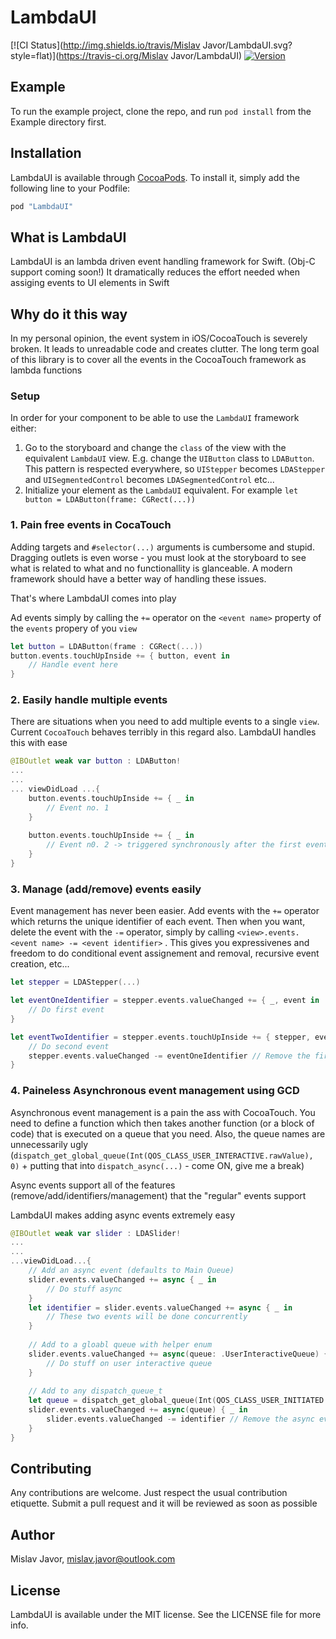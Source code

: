 # LambdaUI

[![CI Status](http://img.shields.io/travis/Mislav Javor/LambdaUI.svg?style=flat)](https://travis-ci.org/Mislav Javor/LambdaUI)
[![Version](https://img.shields.io/cocoapods/v/LambdaUI.svg?style=flat)](http://cocoapods.org/pods/LambdaUI)

## Example

To run the example project, clone the repo, and run `pod install` from the Example directory first.

## Installation

LambdaUI is available through [CocoaPods](http://cocoapods.org). To install
it, simply add the following line to your Podfile:

```ruby
pod "LambdaUI"
```

## What is LambdaUI

LambdaUI is an lambda driven event handling framework for Swift. (Obj-C support coming soon!)
It dramatically reduces the effort needed when assiging events to UI elements in Swift

## Why do it this way

In my personal opinion, the event system in iOS/CocoaTouch is severely broken. It leads to unreadable code and creates clutter. The long term goal of this library is to cover all the events in the CocoaTouch framework as lambda functions

### Setup

In order for your component to be able to use the `LambdaUI` framework either:

1. Go to the storyboard and change the `class` of the view with the equivalent `LambdaUI` view. E.g. change the `UIButton` class to `LDAButton`. This pattern is respected everywhere, so `UIStepper` becomes `LDAStepper` and `UISegmentedControl` becomes `LDASegmentedControl` etc...
2. Initialize your element as the `LambdaUI` equivalent. For example `let button = LDAButton(frame: CGRect(...))`

### 1. Pain free events in CocaTouch
Adding targets and `#selector(...)` arguments is cumbersome and stupid. Dragging outlets is even worse - you must look at the storyboard to see what is related to what and no functionallity is glanceable. A modern framework should have a better way of handling these issues.

That's where LambdaUI comes into play

Ad events simply by calling the `+=` operator on the `<event name>` property of the  `events` propery of you `view`
```swift
let button = LDAButton(frame : CGRect(...))
button.events.touchUpInside += { button, event in
    // Handle event here
}
```

### 2. Easily handle multiple events
There are situations when you need to add multiple events to a single `view`. Current `CocoaTouch` behaves terribly in this regard also. LambdaUI handles this with ease

```swift
@IBOutlet weak var button : LDAButton!
...
...
... viewDidLoad ...{
    button.events.touchUpInside += { _ in 
        // Event no. 1
    }
    
    button.events.touchUpInside += { _ in
        // Event n0. 2 -> triggered synchronously after the first event is complete
    }
}
```

### 3. Manage (add/remove) events easily
Event management has never been easier. Add events with the `+=` operator which returns the unique identifier of each event. Then when you want, delete the event with the `-=` operator, simply by calling `<view>.events.<event name> -= <event identifier>` . This gives you expressivenes and freedom to do conditional event assignement and removal, recursive event creation, etc...

```swift
let stepper = LDAStepper(...)

let eventOneIdentifier = stepper.events.valueChanged += { _, event in 
    // Do first event
}

let eventTwoIdentifier = stepper.events.touchUpInside += { stepper, event in
    // Do second event
    stepper.events.valueChanged -= eventOneIdentifier // Remove the first event -> when value changes, it wont be fired again
}
```

### 4. Paineless Asynchronous event management using GCD
Asynchronous event management is a pain the ass with CocoaTouch. You need to define a function which then takes another function (or a block of code) that is executed on a queue that you need. Also, the queue names are unnecessarily ugly (`dispatch_get_global_queue(Int(QOS_CLASS_USER_INTERACTIVE.rawValue), 0)` + putting that into `dispatch_async(...)` - come ON, give me a break)

Async events support all of the features (remove/add/identifiers/management) that the "regular" events support

LambdaUI makes adding async events extremely easy
```swift
@IBOutlet weak var slider : LDASlider!
...
...
...viewDidLoad...{
    // Add an async event (defaults to Main Queue)
    slider.events.valueChanged += async { _ in
        // Do stuff async
    }
    let identifier = slider.events.valueChanged += async { _ in
        // These two events will be done concurrently
    }
    
    // Add to a gloabl queue with helper enum
    slider.events.valueChanged += async(queue: .UserInteractiveQueue) { _ in
        // Do stuff on user interactive queue
    }
    
    // Add to any dispatch_queue_t
    let queue = dispatch_get_global_queue(Int(QOS_CLASS_USER_INITIATED.rawValue), 0)
    slider.events.valueChanged += async(queue) { _ in 
        slider.events.valueChanged -= identifier // Remove the async event normally
    }
}
```

## Contributing
Any contributions are welcome. Just respect the usual contribution etiquette. Submit a pull request and it will be reviewed as soon as possible

## Author

Mislav Javor, mislav.javor@outlook.com

## License

LambdaUI is available under the MIT license. See the LICENSE file for more info.
